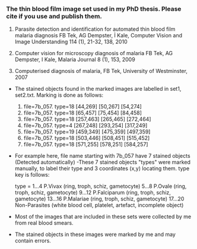 ### The thin blood film image set used in my PhD thesis. Please cite if you use and publish them. 

1. Parasite detection and identification for automated thin blood film malaria diagnosis
FB Tek, AG Dempster, İ Kale, Computer Vision and Image Understanding 114 (1), 21-32, 138, 2010

2. Computer vision for microscopy diagnosis of malaria
FB Tek, AG Dempster, I Kale, Malaria Journal 8 (1), 153, 2009

3. Computerised diagnosis of malaria, FB Tek, University of Westminster, 2007




- The stained objects found in the marked images are 
labelled in set1, set2.txt. Marking is done as follows:

	1. file=7b_057. type=18 [44,269] [50,267] [54,274] 
	2. file=7b_057. type=18 [65,457] [75,454] [84,458] 
	3. file=7b_057. type=18 [257,463] [265,465] [272,464] 
	4. file=7b_057. type=4 [267,248] [293,254] [317,249] 
	5. file=7b_057. type=19 [459,349] [475,359] [497,359] 
	6. file=7b_057. type=18 [503,446] [508,451] [515,452] 
	7. file=7b_057. type=18 [571,255] [578,251] [584,257] 

- For example here, file name starting with 7b_057 have 7 stained objects 
(Detected automatically) 
-These 7 stained objects "types" were marked manually, to label their type and 3 coordinates (x,y)
locating them. type key is follows:
	
	type = 
	1...4  P.Vivax (ring, troph, schiz, gametocyte)
	5...8  P.Ovale (ring, troph, schiz, gametocyte)
	9...12 P.Falciparum (ring, troph, schiz, gametocyte)
	13...16 P.Malariae (ring, troph, schiz, gametocyte)
	17...20 Non-Parasites (white blood cell, platelet, artefact, incomplete object)


- Most of the images that are included in these sets were collected by me from real blood smears.  
- The stained objects in these images were marked by me and may contain errors. 





